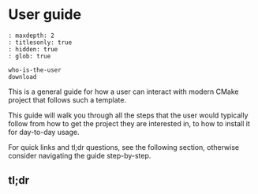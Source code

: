 # User guide

```{toctree}
: maxdepth: 2
: titlesonly: true
: hidden: true
: glob: true

who-is-the-user
download
```

This is a general guide for how a user can interact with modern CMake project
that follows such a template.

This guide will walk you through all the steps that the user would typically
follow from how to get the project they are interested in, to how to install it
for day-to-day usage.

For quick links and tl;dr questions, see the following section, otherwise
consider navigating the guide step-by-step.

## tl;dr
